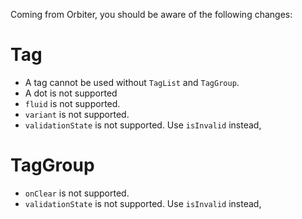 Coming from Orbiter, you should be aware of the following changes:

# Tag
- A tag cannot be used without `TagList` and `TagGroup`.
- A dot is not supported
- `fluid` is not supported.
- `variant` is not supported.
- `validationState` is not supported. Use `isInvalid` instead,

# TagGroup
- `onClear` is not supported.
- `validationState` is not supported. Use `isInvalid` instead,
